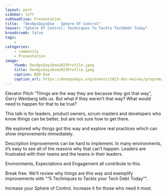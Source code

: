 ```yaml
---
layout: post
sidebar: left
subheadline: Presentation
title:  "DevOpsDaysDsm - Sphere Of Control"
teaser: "Sphere Of Control: Techniques To Tackle TechDebt Today"
breadcrumb: false
tags:
    - 
categories:
    - community
    - Presentation
image:
    thumb: DevOpsDaysDsm2023Profile.jpeg
    title: DevOpsDaysDsm2023Profile.jpeg
    caption: DOD-Dsm
    caption_url: https://devopsdays.org/events/2023-des-moines/program/dustin-thostenson/
---
```

Elevator Pitch
“Things are the way they are because they got that way”, Gerry Weinberg tells us.
But what if they weren’t that way? What would need to happen for that to be true?

This talk is for leaders, product owners, scrum masters and developers who know things can be better, but are not sure how to get there.

We explored why things got this way and explore real practices which can show improvements immediately.

Description
Improvements can be hard to implement. In many environments, it’s easy to see all of the reasons why that can’t happen. Leaders are frustrated with their teams and the teams in their leaders.

Environments, Expectations and Engagement all contribute to this.

Break free. We’ll review why things are this way and exemplify improvements with ““5 Techniques to Tackle your Tech Debt Today””.

Increase your Sphere of Control. Increase it for those who need it most.